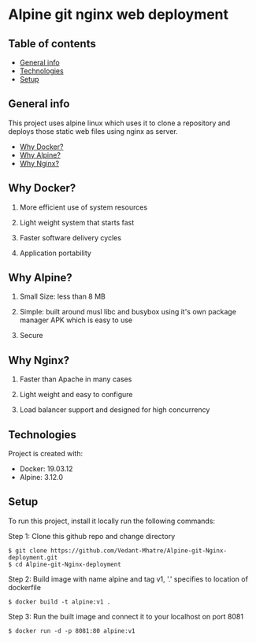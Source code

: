 # Alpine git nginx web deployment

## Table of contents
* [General info](#general-info)
* [Technologies](#technologies)
* [Setup](#setup)

## General info
This project uses alpine linux which uses it to clone a repository and deploys those static web files using nginx as server.
* [Why Docker?](#why-docker)
* [Why Alpine?](#why-alpine)
* [Why Nginx?](#why-nginx)
	
## Why Docker?
1. More efficient use of system resources

2. Light weight system that starts fast

3. Faster software delivery cycles

4. Application portability

## Why Alpine?
1. Small Size: less than 8 MB

2. Simple: built around musl libc and busybox using it's own package manager APK which is easy to use

3. Secure

## Why Nginx?
1. Faster than Apache in many cases

2. Light weight and easy to configure

3. Load balancer support and designed for high concurrency


## Technologies
Project is created with:
* Docker: 19.03.12
* Alpine: 3.12.0

	
## Setup
To run this project, install it locally run the following commands:

Step 1:
Clone this github repo and change directory 
```
$ git clone https://github.com/Vedant-Mhatre/Alpine-git-Nginx-deployment.git
$ cd Alpine-git-Nginx-deployment
```

Step 2:
Build image with name alpine and tag v1, '.' specifies to location of dockerfile 
```
$ docker build -t alpine:v1 .
```

Step 3:
Run the built image and connect it to your localhost on port 8081
```
$ docker run -d -p 8081:80 alpine:v1
```
